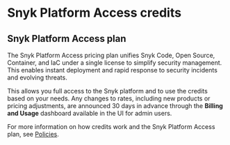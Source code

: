 # Snyk Platform Access credits

## **Snyk Platform Access plan** <a href="#credit-usage-policy" id="credit-usage-policy"></a>

The Snyk Platform Access pricing plan unifies Snyk Code, Open Source, Container, and IaC under a single license to simplify security management. This enables instant deployment and rapid response to security incidents and evolving threats.

This allows you full access to the Snyk platform and to use the credits based on your needs. Any changes to rates, including new products or pricing adjustments, are announced 30 days in advance through the **Billing and Usage** dashboard available in the UI for admin users.

For more information on how credits work and the Snyk Platform Access plan, see [Policies](https://snyk.io/policies/definition-of-snyk-platform-access/).
